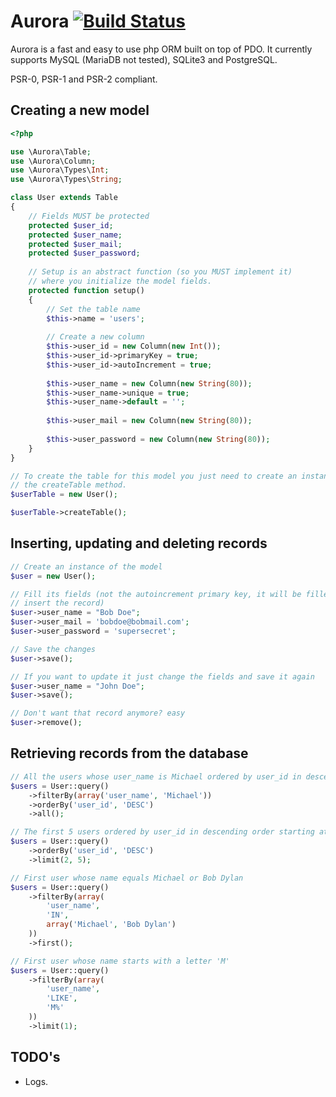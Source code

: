 Aurora [![Build Status](https://travis-ci.org/mvader/Aurora.png?branch=master)](https://travis-ci.org/mvader/Aurora)
======

Aurora is a fast and easy to use php ORM built on top of PDO. It currently supports MySQL (MariaDB not tested), SQLite3 and PostgreSQL. 

PSR-0, PSR-1 and PSR-2 compliant.

Creating a new model
---------------

```php
<?php

use \Aurora\Table;
use \Aurora\Column;
use \Aurora\Types\Int;
use \Aurora\Types\String;

class User extends Table
{
    // Fields MUST be protected
    protected $user_id;
    protected $user_name;
    protected $user_mail;
    protected $user_password;
    
    // Setup is an abstract function (so you MUST implement it)
    // where you initialize the model fields.
    protected function setup()
    {
        // Set the table name
        $this->name = 'users';
        
        // Create a new column
        $this->user_id = new Column(new Int());
        $this->user_id->primaryKey = true;
        $this->user_id->autoIncrement = true;
        
        $this->user_name = new Column(new String(80));
        $this->user_name->unique = true;
        $this->user_name->default = '';
        
        $this->user_mail = new Column(new String(80));
        
        $this->user_password = new Column(new String(80));
    }
}

// To create the table for this model you just need to create an instance of User and call
// the createTable method.
$userTable = new User();

$userTable->createTable();
```

Inserting, updating and deleting records
--------------
```php
// Create an instance of the model
$user = new User();

// Fill its fields (not the autoincrement primary key, it will be filled for itself after you
// insert the record)
$user->user_name = "Bob Doe";
$user->user_mail = 'bobdoe@bobmail.com';
$user->user_password = 'supersecret';

// Save the changes
$user->save();

// If you want to update it just change the fields and save it again
$user->user_name = "John Doe";
$user->save();

// Don't want that record anymore? easy
$user->remove();
```

Retrieving records from the database
------------------------
```php
// All the users whose user_name is Michael ordered by user_id in descending order
$users = User::query()
    ->filterBy(array('user_name', 'Michael'))
    ->orderBy('user_id', 'DESC')
    ->all();

// The first 5 users ordered by user_id in descending order starting at the third record
$users = User::query()
    ->orderBy('user_id', 'DESC')
    ->limit(2, 5);

// First user whose name equals Michael or Bob Dylan
$users = User::query()
    ->filterBy(array(
        'user_name',
        'IN',
        array('Michael', 'Bob Dylan')
    ))
    ->first();

// First user whose name starts with a letter 'M'
$users = User::query()
    ->filterBy(array(
        'user_name',
        'LIKE',
        'M%'
    ))
    ->limit(1);
```

TODO's
-------
* Logs.
